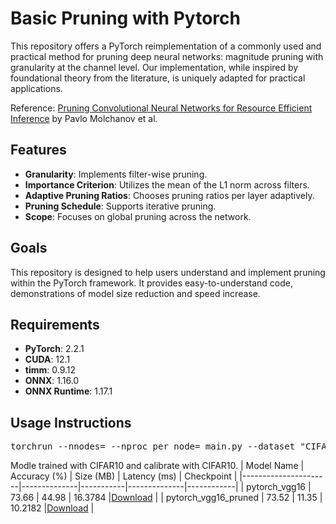 # Basic Pruning with Pytorch
This repository offers a PyTorch reimplementation of a commonly used and practical method for pruning deep neural networks: magnitude pruning with granularity at the channel level. Our implementation, while inspired by foundational theory from the literature, is uniquely adapted for practical applications.

Reference: [Pruning Convolutional Neural Networks for Resource Efficient Inference](https://arxiv.org/abs/1611.06440) by Pavlo Molchanov et al.

## Features
- **Granularity**: Implements filter-wise pruning.
- **Importance Criterion**: Utilizes the mean of the L1 norm across filters.
- **Adaptive Pruning Ratios**: Chooses pruning ratios per layer adaptively.
- **Pruning Schedule**: Supports iterative pruning.
- **Scope**: Focuses on global pruning across the network.

## Goals
This repository is designed to help users understand and implement pruning within the PyTorch framework. It provides easy-to-understand code, demonstrations of model size reduction and speed increase.

## Requirements
- **PyTorch**: 2.2.1
- **CUDA**: 12.1
- **timm**: 0.9.12
- **ONNX**: 1.16.0
- **ONNX Runtime**: 1.17.1

## Usage Instructions
<pre>
torchrun --nnodes=<number_of_nodes> --nproc_per_node=<number_of_processes_per_node> main.py --dataset "CIFAR10 CIFAR... " --data_path "<path_to_data>" --pretrained "path_to_pretrained_model" --device cuda --model vgg16 --distributed 
</pre>


Modle trained with CIFAR10 and calibrate with CIFAR10.
| Model Name           | Accuracy (%) | Size (MB) | Latency (ms) | Checkpoint |
|----------------------|--------------|-----------|--------------|------------|
| pytorch_vgg16  | 73.66        | 44.98     | 16.3784      |[Download](https://drive.google.com/file/d/1DXdomOlWoPvT2DKW6_r9tq9v2rH8y_00/view?usp=sharing) |
| pytorch_vgg16_pruned  | 73.52        | 11.35     | 10.2182      |[Download](https://drive.google.com/file/d/1B_cR5QlXdnpzGfaQcAGtFjV0d3kLctcJ/view?usp=sharing) |


